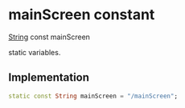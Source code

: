 


# mainScreen constant







[String](https://api.flutter.dev/flutter/dart-core/String-class.html) const mainScreen
  




<p>static variables.</p>



## Implementation

```dart
static const String mainScreen = "/mainScreen";
```







